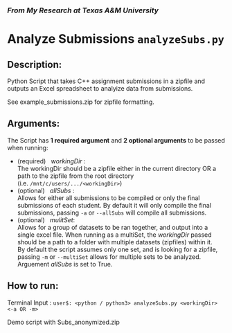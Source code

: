 ### *From My Research at Texas A&M University*
# Analyze Submissions `analyzeSubs.py`

## Description:
Python Script that takes C++ assignment submissions in a zipfile and outputs an Excel spreadsheet to analyize data from submissions.

See example_submissions.zip for zipfile formatting.

## Arguments:
The Script has **1 required argument** and **2 optional arguments** to be passed when running:
  - (required) &nbsp; *workingDir* : 
<br /> The workingDir should be a zipfile either in the current directory OR a path to the zipfile from the root directory 
<br /> (i.e. `/mnt/c/users/.../<workingDir>`)  
  - (optional) &nbsp;  *allSubs* : 
<br /> Allows for either all submissions to be compiled or only the final submissions of each student. By default it will only compile the final submissions, passing `-a` or `--allSubs` will compile all submissions.
  - (optional) &nbsp; *mulitSet*:
<br /> Allows for a group of datasets to be ran together, and output into a single excel file. When running as a multiSet, the *workingDir* passed should be a path to a folder with multiple datasets (zipfiles) within it. 
<br /> By default the script assumes only one set, and is looking for a zipfile, passing `-m` or `--multiSet` allows for multiple sets to be analyzed. Arguement *allSubs* is set to True.


## How to run: 
Terminal Input : `user$: <python / python3> analyzeSubs.py <workingDir> <-a OR -m>`

Demo script with Subs_anonymized.zip
